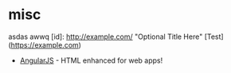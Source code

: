 # misc
asdas
awwq
[id]: http://example.com/  "Optional Title Here"
[Test] (<https://example.com>)


* [AngularJS] - HTML enhanced for web apps!

[AngularJS]: <http://angularjs.org> 
